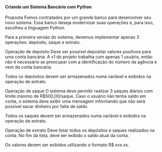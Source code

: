 
#### Criando um Sistema Bancário com Python 

Proposta
Fomos contratados por um grande banco para desenvolver seu novo sistema. Esse banco deseja modernizar suas operações e, para isso, escolheu a linguagem Python.

Para a primeira versão do sistema, devemos implementar apenas 3 operações: depósito, saque e extrato.

Operação de depósito
Deve ser possível depositar valores positivos para uma conta bancária. A v1 do projeto trabalha com apenas 1 usuário, então não é necessário se preocupar com a identificação do número da agência e nem da conta bancária.

Todos os depósitos devem ser armazenados numa variável e exibidos na operação de extrato.

Operação de saque
O sistema deve permitir realizar 3 saques diários com limite máximo de R$500,00/saque. Caso o usuário não tenha saldo em conta, o sistema deve exibir uma mensagem informando que não será possível sacar dinheiro por falta de saldo.

Todos os saques devem ser armazenados numa variável e exibidos na operação de extrato.

Operação de extrato
Deve listar todos os depósitos e saques realizados na conta. No fim da lista, deve ser exibido o saldo atual da conta.

Os valores devem ser exibidos utilizando o formato R$ xxx.xx.
